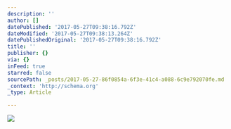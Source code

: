 ```yaml
---
description: ''
author: []
datePublished: '2017-05-27T09:38:16.792Z'
dateModified: '2017-05-27T09:38:13.264Z'
datePublishedOriginal: '2017-05-27T09:38:16.792Z'
title: ''
publisher: {}
via: {}
inFeed: true
starred: false
sourcePath: _posts/2017-05-27-86f0854a-6f3e-41c4-a088-6c9e792070fe.md
_context: 'http://schema.org'
_type: Article

---
```

![](https://the-grid-user-content.s3-us-west-2.amazonaws.com/ee3e75db-d9b3-480f-a4fd-2d418a9fbb03.png)